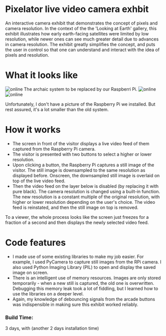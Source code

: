 # Pixelator live video camera exhbit
An interactive camera exhibit that demonstrates the concept of pixels and camera resolution. In the context of the the 'Looking at Earth' gallery, this exhibit illustrates how early earth-facing satellites were limited by low resolution, while newer ones can see much greater detail due to advances in camera resolution. The exhibit greatly simplifies the concept, and puts the user in control so that one can understand and interact with the idea of pixels and resolution.

# What it looks like
![online](https://github.com/zjin666/NASM-Internship-2015/blob/master/Pixelator/IMG_0907.JPG?raw=true)
The archaic system to be replaced by our Raspberri Pi.
![online](https://github.com/zjin666/NASM-Internship-2015/blob/master/Pixelator/IMG_7408.JPG?raw=true)
![online](https://github.com/zjin666/NASM-Internship-2015/blob/master/Pixelator/IMG_7407.JPG?raw=true)

Unfortunately, I don't have a picture of the Raspberry Pi we installed. But rest assured, it's a lot smaller than the old system. 

# How it works
* The screen in front of the visitor displays a live video feed of them captured from the Raspberry Pi camera. 
* The visitor is presented with two buttons to select a higher or lower resolution.
* Upon clicking a button, the Raspberry Pi captures a still image of the visitor. The still image is downsampled to the same resolution as displayed before. Onscreen, the downsampled still image is overlaid on top of the live video feed. 
* Then the video feed on the layer below is disabled (by replacing it with pure black). The camera resolution is changed using a built-in function. The new resolution is a constant multiple of the original resolution, with higher or lower resolution depending on the user's choice. The video feed is reinstated, and then the still image on top is removed.

To a viewer, the whole process looks like the screen just freezes for a fraction of a second and then displays the newly selected video feed. 

# Code features
* I made use of some existing libraries to make my job easier. For example, I used PyCamera to capture still images from the RPi camera. I also used Python Imaging Library (PIL) to open and display the saved image on screen. 
* There is an intelligent use of memory resources. Images are only stored temporarily - when a new still is captured, the old one is overwritten. Debugging this memory leak took a lot of fiddling, but I learned how to use the libraries on a deeper level. 
* Again, my knowledge of debouncing signals from the arcade buttons was indispensible in making sure this exhibit worked reliably. 

### Build Time:
3 days, with (another 2 days installation time)
